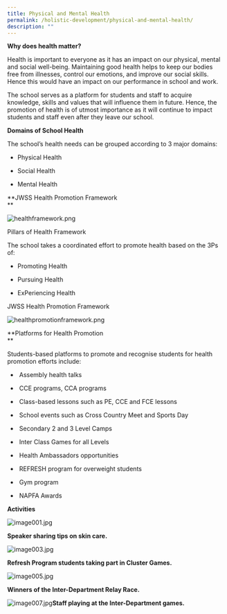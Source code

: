 ```yaml
---
title: Physical and Mental Health
permalink: /holistic-development/physical-and-mental-health/
description: ""
---
```

**Why does health matter?**  
  
Health is important to everyone as it has an impact on our physical, mental and social well-being. Maintaining good health helps to keep our bodies free from illnesses, control our emotions, and improve our social skills. Hence this would have an impact on our performance in school and work.  
  
The school serves as a platform for students and staff to acquire knowledge, skills and values that will influence them in future. Hence, the promotion of health is of utmost importance as it will continue to impact students and staff even after they leave our school.  
  
**Domains of School Health**  
  
The school’s health needs can be grouped according to 3 major domains:  

*   Physical Health  
    
*   Social Health   
    
*   Mental Health

  

  

**JWSS Health Promotion Framework  
**

![healthframework.png](https://jurongwestsec.moe.edu.sg/qql/slot/u198/Character%20Development/Physical%20and%20Mental%20Health/healthframework.png)

  

Pillars of Health Framework  

  

The school takes a coordinated effort to promote health based on the 3Ps of: 

*   Promoting Health     
    
*   Pursuing Health   
    
*   ExPeriencing Health  
    

  

JWSS Health Promotion Framework

  

![healthpromotionframework.png](https://jurongwestsec.moe.edu.sg/qql/slot/u198/Character%20Development/Physical%20and%20Mental%20Health/healthpromotionframework.png)

  

**Platforms for Health Promotion  
**

  

Students-based platforms to promote and recognise students for health promotion efforts include: 

*    Assembly health talks   
    
*    CCE programs, CCA programs   
    
*    Class-based lessons such as PE, CCE and FCE lessons   
    
*    School events such as Cross Country Meet and Sports Day   
    
*    Secondary 2 and 3 Level Camps   
    
*    Inter Class Games for all Levels   
    
*    Health Ambassadors opportunities   
    
*    REFRESH program for overweight students   
    
*    Gym program   
    
*    NAPFA Awards

  

**Activities**

  

![image001.jpg](https://jurongwestsec.moe.edu.sg/qql/slot/u198/Character%20Development/Physical%20and%20Mental%20Health/image001.jpg)

**Speaker sharing tips on skin care.**

  

![image003.jpg](https://jurongwestsec.moe.edu.sg/qql/slot/u198/Character%20Development/Physical%20and%20Mental%20Health/image003.jpg)

**Refresh Program students taking part in Cluster Games.**  
  

![image005.jpg](https://jurongwestsec.moe.edu.sg/qql/slot/u198/Character%20Development/Physical%20and%20Mental%20Health/image005.jpg)

**Winners of the Inter-Department Relay Race.**

  

![image007.jpg](https://jurongwestsec.moe.edu.sg/qql/slot/u198/Character%20Development/Physical%20and%20Mental%20Health/image007.jpg)**Staff playing at the Inter-Department games.**